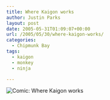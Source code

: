 ```yaml
---
title: Where Kaigon works
author: Justin Parks
layout: post
date: 2005-05-31T01:09:07+00:00
url: /2005/05/30/where-kaigon-works/
categories:
  - Chipmunk Bay
tags:
  - kaigon
  - monkey
  - ninja

---
```

![Comic: Where Kaigon works][1]

 [1]: http://www.chipmunkbay.com/wp-content/uploads/2009/04/0024.png